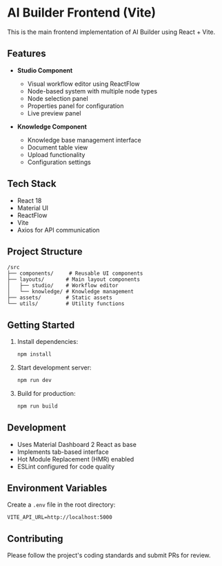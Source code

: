 # AI Builder Frontend (Vite)

This is the main frontend implementation of AI Builder using React + Vite.

## Features

- **Studio Component**
  - Visual workflow editor using ReactFlow
  - Node-based system with multiple node types
  - Node selection panel
  - Properties panel for configuration
  - Live preview panel

- **Knowledge Component**
  - Knowledge base management interface
  - Document table view
  - Upload functionality
  - Configuration settings

## Tech Stack

- React 18
- Material UI
- ReactFlow
- Vite
- Axios for API communication

## Project Structure

```
/src
├── components/     # Reusable UI components
├── layouts/       # Main layout components
│   ├── studio/    # Workflow editor
│   └── knowledge/ # Knowledge management
├── assets/        # Static assets
└── utils/         # Utility functions
```

## Getting Started

1. Install dependencies:
   ```bash
   npm install
   ```

2. Start development server:
   ```bash
   npm run dev
   ```

3. Build for production:
   ```bash
   npm run build
   ```

## Development

- Uses Material Dashboard 2 React as base
- Implements tab-based interface
- Hot Module Replacement (HMR) enabled
- ESLint configured for code quality

## Environment Variables

Create a `.env` file in the root directory:

```env
VITE_API_URL=http://localhost:5000
```

## Contributing

Please follow the project's coding standards and submit PRs for review.
